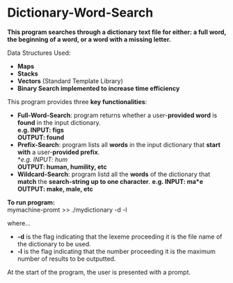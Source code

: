 # Dictionary-Word-Search

**This program searches through a dictionary text file for either: a full  word, the beginning of a word, or a word with a missing letter.**  

Data Structures Used:  
- **Maps**
- **Stacks**
- **Vectors** (Standard Template Library)
- **Binary Search implemented to increase time efficiency**  

This program provides three **key functionalities**:  
- **Full-Word-Search**: program returns whether a user-**provided word** is **found** in the input dictionary.   
  **e.g. INPUT: figs**   
        **OUTPUT: found**
- **Prefix-Search**: program lists all **words** in the input dictionary that **start with** a user-**provided prefix**.   
  **e.g. INPUT: hum*   
       **OUTPUT: human, humility, etc**
- **Wildcard-Search**: program listd all the **words** of the dictionary that **match** the **search-string up to one character**. 
  **e.g. INPUT: ma*e**   
       **OUTPUT: make, male, etc**

**To run program:**    
mymachine-promt >> ./mydictionary -d <dictionaryFile> -l <MaxNumOfWordsInOutput>

where...
- **-d** is the flag indicating that the lexeme proceeding it is the file name of the dictionary to be used.
- **-l** is the flag indicating that the number proceeding it is the maximum number of results to be outputted.  
  
At the start of the program, the user is presented with a prompt.
